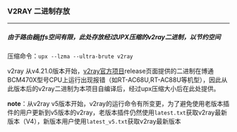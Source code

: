 ### V2RAY 二进制存放
***
##### 由于路由器jffs空间有限，此处存放经过UPX压缩的v2ray二进制，以节约空间
压缩命令：`upx --lzma --ultra-brute v2ray`

v2ray 从v4.21.0版本开始，[v2ray官方项目](https://github.com/v2ray/v2ray-core)release页面提供的二进制在博通BCM470X型号CPU上运行出现报错（如RT-AC68U,RT-AC88U等机型），因此从此版本后的v2ray二进制为本项目自编译后，经过upx压缩大小后在此处提供。



**note**：从v2ray v5版本开始，v2ray的运行命令有所变更，为了避免使用老版本插件的用户更新到v5版本的v2ray，老版本插件仍然使用`latest.txt`获取v2ray最新版本（V4），新版本用户使用`latest_v5.txt`获取v2ray最新版本

